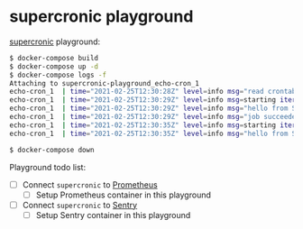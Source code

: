 # supercronic playground

[supercronic](https://github.com/aptible/supercronic) playground:

```sh
$ docker-compose build
$ docker-compose up -d
$ docker-compose logs -f
Attaching to supercronic-playground_echo-cron_1
echo-cron_1  | time="2021-02-25T12:30:28Z" level=info msg="read crontab: /my-crontab"
echo-cron_1  | time="2021-02-25T12:30:29Z" level=info msg=starting iteration=0 job.command="echo \"hello from Supercronic\"" job.position=0 job.schedule="*/5 * * * * * *"
echo-cron_1  | time="2021-02-25T12:30:29Z" level=info msg="hello from Supercronic" channel=stdout iteration=0 job.command="echo \"hello from Supercronic\"" job.position=0 job.schedule="*/5 * * * * * *"
echo-cron_1  | time="2021-02-25T12:30:29Z" level=info msg="job succeeded" iteration=0 job.command="echo \"hello from Supercronic\"" job.position=0 job.schedule="*/5 * * * * * *"
echo-cron_1  | time="2021-02-25T12:30:35Z" level=info msg=starting iteration=1 job.command="echo \"hello from Supercronic\"" job.position=0 job.schedule="*/5 * * * * * *"
echo-cron_1  | time="2021-02-25T12:30:35Z" level=info msg="hello from Supercronic" channel=stdout iteration=1 job.command="echo \"hello from Supercronic\"" job.position=0 job.schedule="*/5 * * * * * *"
```

```sh
$ docker-compose down
```

Playground todo list:

- [ ] Connect `supercronic` to [Prometheus](https://github.com/prometheus/prometheus)
  - [ ] Setup Prometheus container in this playground
- [ ] Connect `supercronic` to [Sentry](https://github.com/getsentry)
  - [ ] Setup Sentry container in this playground